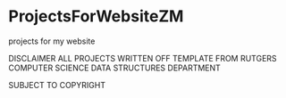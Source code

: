 # ProjectsForWebsiteZM
projects for my website

DISCLAIMER
ALL PROJECTS WRITTEN OFF TEMPLATE FROM RUTGERS COMPUTER SCIENCE DATA STRUCTURES DEPARTMENT

SUBJECT TO COPYRIGHT
